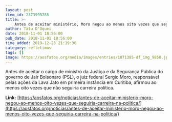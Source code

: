 ```yaml
---
layout: post
item_id: 2373995785
title: >-
    Antes de aceitar ministério, Moro negou ao menos oito vezes que seguiria carreira na política
author: Tatu D'Oquei
date: 2018-11-01 18:56:00
pub_date: 2018-11-01 18:56:00
time_added: 2019-12-23 21:19:30
category: refletimos
tags: []
image: https://aosfatos.org/media/images/entries/1071385-df_img_9850.jpg.1860x1080_q85_box-0%2C588%2C4940%2C3456_crop_upscale.jpg
---
```


Antes de aceitar o cargo de ministro da Justiça e da Segurança Pública do governo de Jair Bolsonaro (PSL), o juiz federal Sergio Moro, responsável pelas ações da Lava Jato em primeira instância em Curitiba, afirmou ao menos oito vezes que não seguiria carreira política.

**Link:** [https://aosfatos.org/noticias/antes-de-aceitar-ministerio-moro-negou-ao-menos-oito-vezes-que-seguiria-carreira-na-politica/](https://aosfatos.org/noticias/antes-de-aceitar-ministerio-moro-negou-ao-menos-oito-vezes-que-seguiria-carreira-na-politica/)

